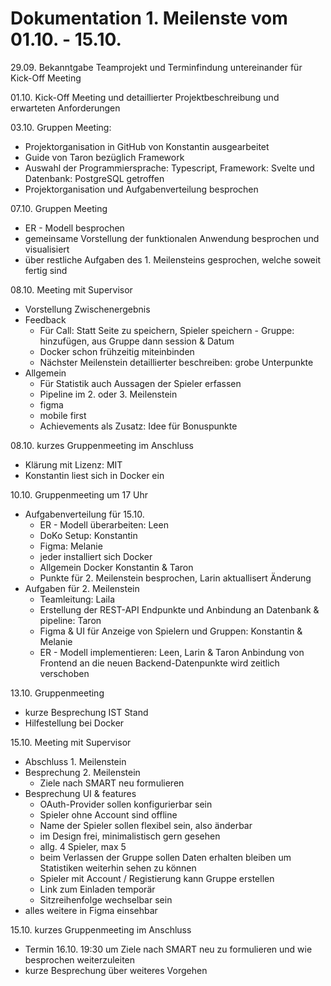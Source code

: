 # Dokumentation 1. Meilenste vom 01.10. - 15.10.
29.09. Bekanntgabe Teamprojekt und Terminfindung untereinander für Kick-Off Meeting 

01.10. Kick-Off Meeting und detaillierter Projektbeschreibung und erwarteten Anforderungen 

03.10. Gruppen Meeting:
- Projektorganisation in GitHub von Konstantin ausgearbeitet  
- Guide von Taron bezüglich Framework 
- Auswahl der Programmiersprache: Typescript, Framework: Svelte und Datenbank: PostgreSQL getroffen 
- Projektorganisation und Aufgabenverteilung besprochen

07.10. Gruppen Meeting 
- ER - Modell besprochen 
- gemeinsame Vorstellung der funktionalen Anwendung besprochen und visualisiert
- über restliche Aufgaben des 1. Meilensteins gesprochen, welche soweit fertig sind

08.10. Meeting mit Supervisor
- Vorstellung Zwischenergebnis 
- Feedback
    - Für Call: Statt Seite zu speichern, Spieler speichern - Gruppe: hinzufügen, aus Gruppe dann session & Datum
    - Docker schon frühzeitig miteinbinden 
    - Nächster Meilenstein detaillierter beschreiben: grobe Unterpunkte
- Allgemein
    - Für Statistik auch Aussagen der Spieler erfassen
    - Pipeline im 2. oder 3. Meilenstein
    - figma
    - mobile first 
    - ⁠Achievements als Zusatz: Idee für Bonuspunkte

08.10. kurzes Gruppenmeeting im Anschluss
- Klärung mit Lizenz: MIT
- Konstantin liest sich in Docker ein 

10.10. Gruppenmeeting um 17 Uhr
 - Aufgabenverteilung für 15.10.
    - ER - Modell überarbeiten: Leen
    - DoKo Setup: Konstantin 
    - Figma: Melanie
    - jeder installiert sich Docker
    - Allgemein Docker Konstantin & Taron
    - Punkte für 2. Meilenstein besprochen, Larin aktuallisert Änderung
- Aufgaben für 2. Meilenstein
    - Teamleitung: Laila
    - Erstellung der REST-API Endpunkte und Anbindung an Datenbank & pipeline: Taron 
    - Figma & UI für Anzeige von Spielern und Gruppen: Konstantin & Melanie 
    - ER - Modell implementieren: Leen, Larin & Taron
Anbindung von Frontend an die neuen Backend-Datenpunkte wird zeitlich verschoben

13.10. Gruppenmeeting
- kurze Besprechung IST Stand 
- Hilfestellung bei Docker

15.10. Meeting mit Supervisor 
- Abschluss 1. Meilenstein 
- Besprechung 2. Meilenstein 
    - Ziele nach SMART neu formulieren
- Besprechung UI & features
    - OAuth-Provider sollen konfigurierbar sein
    - Spieler ohne Account sind offline
    - Name der Spieler sollen flexibel sein, also änderbar
    - im Design frei, minimalistisch gern gesehen 
    - allg. 4 Spieler, max 5 
    - beim Verlassen der Gruppe sollen Daten erhalten bleiben um Statistiken weiterhin sehen zu können 
    - Spieler mit Account / Registierung kann Gruppe erstellen
    - Link zum Einladen temporär
    - Sitzreihenfolge wechselbar sein
- alles weitere in Figma einsehbar 

15.10. kurzes Gruppenmeeting im Anschluss
- Termin 16.10. 19:30 um Ziele nach SMART neu zu formulieren und wie besprochen weiterzuleiten
- kurze Besprechung über weiteres Vorgehen 
    

